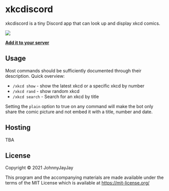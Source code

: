 # xkcdiscord

xkcdiscord is a tiny Discord app that can look up and display xkcd comics.

![](https://i.imgur.com/zTrYe3a.png)

[**Add it to your server**](https://matrix.does-it-better.lol/xkcd/invite)

## Usage

Most commands should be sufficiently documented through their description. Quick overview:

- `/xkcd show` - show the latest xkcd or a specific xkcd by number
- `/xkcd rand` - show random xkcd
- `/xkcd search` - Search for an xkcd by title

Setting the `plain` option to true on any command will make the bot only share the comic picture and not embed it with a title, number and date. 

## Hosting
TBA

## License

Copyright © 2021 JohnnyJayJay

This program and the accompanying materials are made available under the
terms of the MIT License which is available at
https://mit-license.org/

